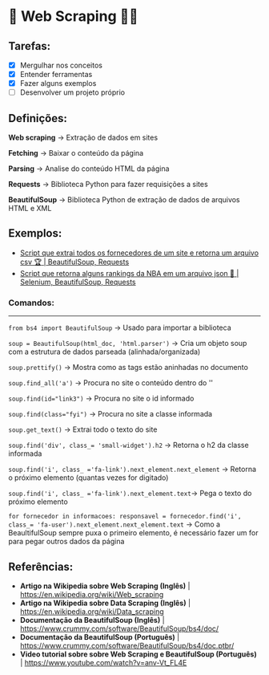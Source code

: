 # :space_invader: Web Scraping :man_technologist:

## Tarefas:
- [x] Mergulhar nos conceitos 
- [x] Entender ferramentas
- [x] Fazer alguns exemplos
- [ ] Desenvolver um projeto próprio 

## **Definições:**

**Web scraping** -> Extração de dados em sites

**Fetching** -> Baixar o conteúdo da página

**Parsing** -> Analise do conteúdo HTML da página 

**Requests** -> Biblioteca Python para fazer requisições a sites

**BeautifulSoup** -> Biblioteca Python de extração de dados de arquivos HTML e XML

## **Exemplos:**
- [Script que extrai todos os fornecedores de um site e retorna um arquivo csv :trophy: | BeautifulSoup, Requests](https://github.com/David-Matos-Sousa/Web-Scraping/blob/master/main.py) 
- [Script que retorna alguns rankings da NBA em um arquivo json :basketball: | Selenium, BeautifulSoup, Requests](https://github.com/David-Matos-Sousa/Web-Scraping/blob/master/Exemplo_02.py)
### **Comandos:**
***
 `from bs4 import BeautifulSoup` -> Usado para importar a biblioteca
 
`soup = BeautifulSoup(html_doc, 'html.parser')` -> Cria um objeto soup com a estrutura de dados parseada (alinhada/organizada)

`soup.prettify()` -> Mostra como as tags estão aninhadas no documento

`soup.find_all('a')` -> Procura no site o conteúdo dentro do ''

`soup.find(id="link3")` -> Procura no site o id informado

`soup.find(class="fyi")` -> Procura no site a classe informada

`soup.get_text()` -> Extrai todo o texto do site

`soup.find('div', class_= 'small-widget').h2` -> Retorna o h2 da classe informada

`soup.find('i', class_ ='fa-link').next_element.next_element` -> Retorna o próximo elemento (quantas vezes for digitado)

`soup.find('i', class_ ='fa-link').next_element.text`-> Pega o texto do próximo elemento

`for fornecedor in informacoes:
  responsavel = fornecedor.find('i', class_= 'fa-user').next_element.next_element.text` -> Como a BeaultifulSoup sempre puxa o primeiro elemento, é necessário fazer um for para pegar outros dados da página 

## **Referências**: 
- **Artigo na Wikipedia sobre Web Scraping (Inglês)** | https://en.wikipedia.org/wiki/Web_scraping
- **Artigo na Wikipedia sobre Data Scraping (Inglês)** | https://en.wikipedia.org/wiki/Data_scraping 
- **Documentação da BeautifulSoup (Inglês)** | https://www.crummy.com/software/BeautifulSoup/bs4/doc/ 
- **Documentação da BeautifulSoup (Português)** | https://www.crummy.com/software/BeautifulSoup/bs4/doc.ptbr/
- **Video tutorial sobre sobre Web Scraping e BeautifulSoup (Português)** | https://www.youtube.com/watch?v=anv-Vt_FL4E
